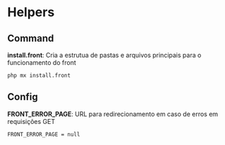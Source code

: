# Helpers

## Command

**install.front**: Cria a estrutua de pastas e arquivos principais para o funcionamento do front

    php mx install.front

## Config

**FRONT_ERROR_PAGE**: URL para redirecionamento em caso de erros em requisições GET

    FRONT_ERROR_PAGE = null
